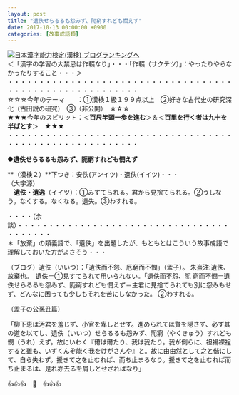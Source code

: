 ```yaml
---
layout: post
title: "遺佚せらるるも怨みず、阨窮すれども憫えず"
date: 2017-10-13 00:00:00 +0900
categories: [故事成語類]
---
```


[![](/syuusyuu9701/assets/images/遺佚せらるるも怨みず、阨窮すれども憫えず-br_c_3028_1.gif)](http://blog.with2.net/link.php?1659096:3028 "日本漢字能力検定(漢検) ブログランキングへ")[日本漢字能力検定(漢検) ブログランキングへ](http://blog.with2.net/link.php?1659096:3028)  
＜「漢字の学習の大禁忌は作輟なり」・・・「作輟（サクテツ）」：やったりやらなかったりすること・・・＞  
・・・・・・・・・・・・・・・・・・・・・・・・・・・・・・・・・・・・・・・・・・・・・・・・・・・・・・・・・  
☆☆☆今年のテーマ　　：①漢検１級１９９点以上　②好きな古代史の研究深化（古田説の研究）　③（非公開）　☆☆☆　　  
★★★今年のスピリット：＜**百尺竿頭一歩を進む**＞＆＜**百里を行く者は九十を半ばとす**＞　★★★  
・・・・・・・・・・・・・・・・・・・・・・・・・・・・・・・・・・・・・・・・・・・・・・・・・・・・・・・・・  
  
●**遺佚せらるるも怨みず、阨窮すれども憫えず**  
  
**（漢検２）**下つき：安佚(アンイツ)・遺佚(イイツ)・・・  
（大字源）  
　**遺佚・遺逸**（イイツ）：①みすてられる。君から見捨てられる。②うしなう。なくする。なくなる。遺失。③わすれる。  
  
・・・・（余談）・・・・・・・・・・・・・・・・・・・・・・・・・・・・・・・・・・・・・・・・・  
＊「放棄」の類義語で、「遺佚」を出題したが、もともとはこういう故事成語で理解しておいた方がよさそう・・・  
  
（ブログ）遺佚（いいつ）：「遺佚而不怨、厄窮而不憫」（孟子）。 朱熹注:遺佚、放棄也。　遺佚＝①見すてられて用いられない。「遺佚而不怨、阨 窮而不憫＝遺佚せらるるも怨みず、阨窮すれども憫えず＝主君に見捨てられても別に怨みもせず、どんなに困っても少しもそれを苦にしなかった。 ②わすれる。  
  
（孟子の公孫丑篇）  
  
「柳下恵は汚君を羞じず、小官を卑しとせず。進められては賢を隠さず、必ず其の道を以てし、遺佚（いいつ）せらるるも怨みず、阨窮（やくきゅう）すれども憫（うれ）えず。故にいわく『爾は爾たり、我は我たり。我が側らに、袒裼裸裎すると雖も、いずくんぞ能く我をけがさんや』と。故に由由然として之と偕にして、自ら失わず。援きて之を止むれば、而ち止まるなり。援きて之を止むれば而ち止まるは、是れ亦去るを屑しとせざればなり」  
  
👍👍👍　🐔　👍👍👍